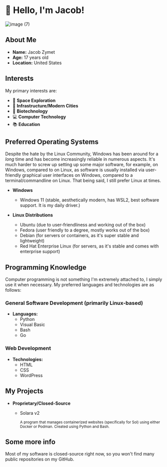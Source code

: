 # 👋 Hello, I'm Jacob!

![image (7)](https://github.com/user-attachments/assets/1e081b71-1447-4f0b-8235-d6c65a35470a)

## About Me

- **Name:** Jacob Zymet
- **Age:** 17 years old
- **Location:** United States

## Interests

My primary interests are:

- 🌌 **Space Exploration**
- 🌆 **Infrastructure/Modern Cities**
- 🧬 **Biotechnology**
- 💻 **Computer Technology**
- 📚 **Education**

## Preferred Operating Systems

Despite the hate by the Linux Community, Windows has been around for a *long* time and has become increasingly reliable in numerous aspects.  It's much harder to screw up setting up some major software, for example, on Windows, compared to on Linux, as software is usually installed via user-friendly graphical user interfaces on Windows, compared to a terminal/commandline on Linux. That being said, I still prefer Linux at times.

- **Windows**
   - Windows 11 (stable, aesthetically modern, has WSL2, best software support. It is my daily driver.)

- **Linux Distributions**
  - Ubuntu (due to user-friendliness and working out of the box)
  - Fedora (user friendly to a degree, mostly works out of the box)
  - Debian (for servers or containers, as it's super stable and lightweight)
  - Red Hat Enterprise Linux (for servers, as it's stable and comes with enterprise support)

## Programming Knowledge

Computer programming is not something I'm extremely attached to, I simply use it when necessary. My preferred languages and technologies are as follows:

### General Software Development (primarily Linux-based)

- **Languages:** 
  - Python
  - Visual Basic
  - Bash
  - Go

### Web Development

- **Technologies:**
  - HTML
  - CSS
  - WordPress

## My Projects
- **Proprietary/Closed-Source**
  - Solara v2

    <small>A program that manages containerized websites (specifically for Sol) using either Docker or Podman. Created using Python and Bash.</small>

## Some more info

Most of my software is closed-source right now, so you won't find many public repositories on my GitHub.

